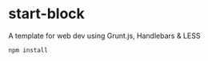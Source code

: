 start-block
===========

A template for web dev using Grunt.js, Handlebars &amp; LESS


    npm install
